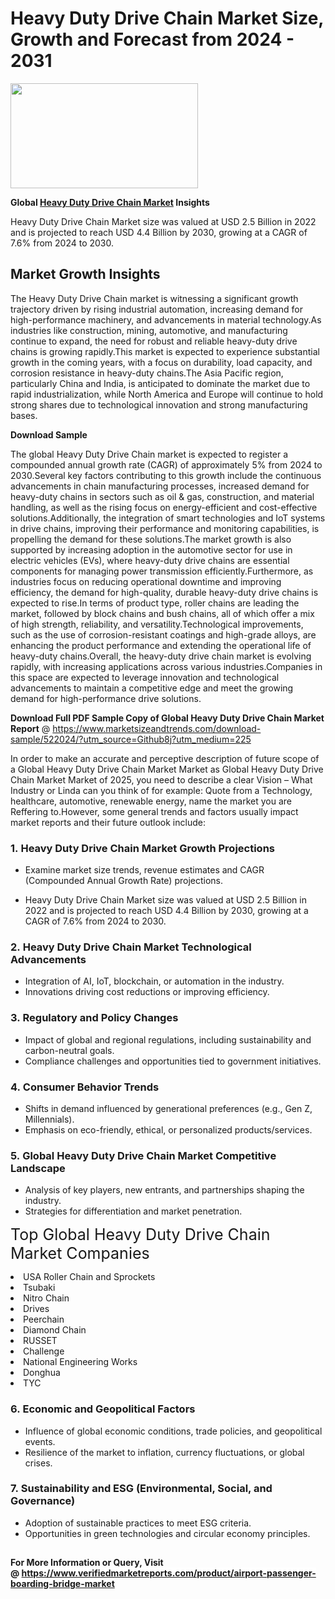 <H1>Heavy Duty Drive Chain Market Size, Growth and Forecast from 2024 - 2031</H1><img class="aligncenter size-medium wp-image-584254" src="https://thirdeyenews.in/wp-content/uploads/2024/09/Global-Market-Research-300x168.jpeg" alt="" width="300" height="168" /><p><strong>Global&nbsp;<a href="https://www.marketsizeandtrends.com/download-sample/522024/?utm_source=Github8j?utm_medium=225">Heavy Duty Drive Chain Market</a> Insights</strong></p><p>Heavy Duty Drive Chain Market size was valued at USD 2.5 Billion in 2022 and is projected to reach USD 4.4 Billion by 2030, growing at a CAGR of 7.6% from 2024 to 2030.</p><p><h2>Market Growth Insights</h2> <p>The Heavy Duty Drive Chain market is witnessing a significant growth trajectory driven by rising industrial automation, increasing demand for high-performance machinery, and advancements in material technology.As industries like construction, mining, automotive, and manufacturing continue to expand, the need for robust and reliable heavy-duty drive chains is growing rapidly.This market is expected to experience substantial growth in the coming years, with a focus on durability, load capacity, and corrosion resistance in heavy-duty chains.The Asia Pacific region, particularly China and India, is anticipated to dominate the market due to rapid industrialization, while North America and Europe will continue to hold strong shares due to technological innovation and strong manufacturing bases.</p> <p><strong>Download Sample</strong></p> <p>The global Heavy Duty Drive Chain market is expected to register a compounded annual growth rate (CAGR) of approximately 5% from 2024 to 2030.Several key factors contributing to this growth include the continuous advancements in chain manufacturing processes, increased demand for heavy-duty chains in sectors such as oil & gas, construction, and material handling, as well as the rising focus on energy-efficient and cost-effective solutions.Additionally, the integration of smart technologies and IoT systems in drive chains, improving their performance and monitoring capabilities, is propelling the demand for these solutions.The market growth is also supported by increasing adoption in the automotive sector for use in electric vehicles (EVs), where heavy-duty drive chains are essential components for managing power transmission efficiently.Furthermore, as industries focus on reducing operational downtime and improving efficiency, the demand for high-quality, durable heavy-duty drive chains is expected to rise.In terms of product type, roller chains are leading the market, followed by block chains and bush chains, all of which offer a mix of high strength, reliability, and versatility.Technological improvements, such as the use of corrosion-resistant coatings and high-grade alloys, are enhancing the product performance and extending the operational life of heavy-duty chains.Overall, the heavy-duty drive chain market is evolving rapidly, with increasing applications across various industries.Companies in this space are expected to leverage innovation and technological advancements to maintain a competitive edge and meet the growing demand for high-performance drive solutions.<p><span class=""><strong>Download Full PDF Sample Copy of Global Heavy Duty Drive Chain Market Report</strong> @ <a href="https://www.marketsizeandtrends.com/download-sample/522024/?utm_source=Github8j?utm_medium=225" target="_blank">https://www.marketsizeandtrends.com/download-sample/522024/?utm_source=Github8j?utm_medium=225</a></span></p><p>In order to make an accurate and perceptive description of future scope of a Global&nbsp;Heavy Duty Drive Chain Market Market as Global&nbsp;Heavy Duty Drive Chain Market Market of 2025, you need to describe a clear Vision &ndash; What Industry or Linda can you think of for example: Quote from a Technology, healthcare, automotive, renewable energy, name the market you are Reffering to.However, some general trends and factors usually impact market reports and their future outlook include:</p><h3>1.&nbsp;<strong>Heavy Duty Drive Chain Market Growth Projections</strong></h3><ul><li>Examine market size trends, revenue estimates and CAGR (Compounded Annual Growth Rate) projections.</li><li><p>Heavy Duty Drive Chain Market size was valued at USD 2.5 Billion in 2022 and is projected to reach USD 4.4 Billion by 2030, growing at a CAGR of 7.6% from 2024 to 2030.</p></li></ul><h3>2.&nbsp;<strong>Heavy Duty Drive Chain Market Technological Advancements</strong></h3><ul><li>Integration of AI, IoT, blockchain, or automation in the industry.</li><li>Innovations driving cost reductions or improving efficiency.</li></ul><h3>3.&nbsp;<strong>Regulatory and Policy Changes</strong></h3><ul><li>Impact of global and regional regulations, including sustainability and carbon-neutral goals.</li><li>Compliance challenges and opportunities tied to government initiatives.</li></ul><h3>4.&nbsp;<strong>Consumer Behavior Trends</strong></h3><ul><li>Shifts in demand influenced by generational preferences (e.g., Gen Z, Millennials).</li><li>Emphasis on eco-friendly, ethical, or personalized products/services.</li></ul><h3>5.&nbsp;<strong>Global Heavy Duty Drive Chain Market Competitive Landscape</strong></h3><ul><li>Analysis of key players, new entrants, and partnerships shaping the industry.</li><li>Strategies for differentiation and market penetration.</li></ul><p data-pm-slice="1 1 []"><span style="color: inherit; font-family: inherit; font-size: 25px;">Top Global Heavy Duty Drive Chain Market Companies</span></p><div class="" data-test-id=""><p><li>USA Roller Chain and Sprockets</li><li> Tsubaki</li><li> Nitro Chain</li><li> Drives</li><li> Peerchain</li><li> Diamond Chain</li><li> RUSSET</li><li> Challenge</li><li> National Engineering Works</li><li> Donghua</li><li> TYC</li></p></div><h3>6.&nbsp;<strong>Economic and Geopolitical Factors</strong></h3><ul><li>Influence of global economic conditions, trade policies, and geopolitical events.</li><li>Resilience of the market to inflation, currency fluctuations, or global crises.</li></ul><h3>7.&nbsp;<strong>Sustainability and ESG (Environmental, Social, and Governance)</strong></h3><ul><li>Adoption of sustainable practices to meet ESG criteria.</li><li>Opportunities in green technologies and circular economy principles.</li></ul><h2><strong style="font-size: 14px;">For More Information or Query, Visit @&nbsp;</strong><a style="background-color: #ffffff; font-size: 14px;" href="https://www.marketsizeandtrends.com/report/heavy-duty-drive-chain-market/" target="_blank">https://www.verifiedmarketreports.com/product/airport-passenger-boarding-bridge-market</a></h2>